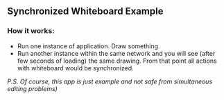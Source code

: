 ## Synchronized Whiteboard Example

### How it works:

* Run one instance of application. Draw something
* Run another instance within the same network and you will see (after few seconds of loading) the same drawing. From that point all actions with whiteboard would be synchronized.

_P.S. Of course, this app is just example and not safe from simultaneous editing problems)_